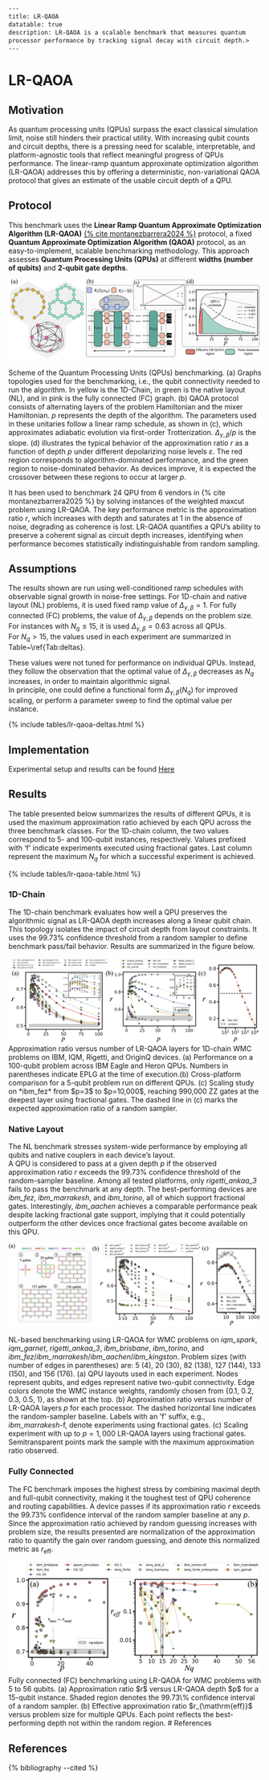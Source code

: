 ```
---  
title: LR-QAOA
datatable: true
description: LR-QAOA is a scalable benchmark that measures quantum processor performance by tracking signal decay with circuit depth.>
---
```

# LR-QAOA

## Motivation

As quantum processing units (QPUs) surpass the exact classical simulation limit, noise still hinders their practical utility. With increasing qubit counts and circuit depths, there is a pressing need for scalable, interpretable, and platform-agnostic tools that reflect meaningful progress of QPUs performance. The linear-ramp quantum approximate optimization algorithm (LR-QAOA) addresses this by offering a deterministic, non-variational QAOA protocol that gives an estimate of the usable circuit depth of a QPU. 

## Protocol

This benchmark uses the **Linear Ramp Quantum Approximate Optimization Algorithm (LR-QAOA)** [{% cite montanezbarrera2024 %}](https://arxiv.org/abs/2405.09169) protocol, a fixed **Quantum Approximate Optimization Algorithm (QAOA)** protocol, as an easy-to-implement, scalable benchmarking methodology. This approach assesses **Quantum Processing Units (QPUs)** at different **widths (number of qubits)** and **2-qubit gate depths**. 

<div class="center">
  <img src="/img/application-level-benchmark/LR-QAOA.png" class="img-medium" alt="Scheme of the Quantum Processing Units (QPUs) benchmarking."/> 
</div>

Scheme of the Quantum Processing Units (QPUs) benchmarking. (a) Graphs topologies used for the benchmarking, i.e., the qubit connectivity needed to run the algorithm. In yellow is the 1D-Chain, in green is the native layout (NL), and in pink is the fully connected (FC) graph. (b) QAOA protocol consists of alternating layers of the problem Hamiltonian and the mixer Hamiltonian. $p$ represents the depth of the algorithm.
The parameters used in these unitaries follow a linear ramp schedule, as shown in (c), which approximates adiabatic evolution via first-order Trotterization. $\Delta_{\gamma, \beta}/p$ is the slope. (d) illustrates the typical behavior of the approximation ratio $r$ as a function of depth $p$ under different depolarizing noise levels $\varepsilon$.
The red region corresponds to algorithm-dominated performance, and the green region to noise-dominated behavior.
As devices improve, it is expected the crossover between these regions to occur at larger $p$.

It has been used to benchmark 24 QPU from 6 vendors in {% cite montanezbarrera2025 %} by solving instances of the weighted maxcut problem using LR-QAOA. The key performance metric is the approximation ratio $r$, which increases with depth and saturates at 1 in the absence of noise, degrading as coherence is lost. LR-QAOA quantifies a QPU’s ability to preserve a coherent signal as circuit depth increases, identifying when performance becomes statistically indistinguishable from random sampling.  


## Assumptions 

The results shown are run using well-conditioned ramp schedules with observable signal growth in noise-free settings. For 1D-chain and native layout (NL) problems, it is used fixed ramp value of $\Delta_{\gamma,\beta} = 1$. For fully connected (FC) problems, the value of $\Delta_{\gamma,\beta}$ depends on the problem size. For instances with $N_q \le 15$, it is used $\Delta_{\gamma,\beta} = 0.63$ across all QPUs.  
For $N_q > 15$, the values used in each experiment are summarized in Table~\ref{Tab:deltas}.

These values were not tuned for performance on individual QPUs. Instead, they follow the observation that the optimal value of $\Delta_{\gamma,\beta}$ decreases as $N_q$ increases, in order to maintain algorithmic signal.  
In principle, one could define a functional form $\Delta_{\gamma,\beta}(N_q)$ for improved scaling, or perform a parameter sweep to find the optimal value per instance.  

{% include tables/lr-qaoa-deltas.html %}  
<script type="text/javascript"> 
    $(document).ready(function() {
      $('.delta-table').DataTable(
        {
          "pageLength": 10,
          "drawCallback": function(settings){
           MathJax.Hub.Queue(["Typeset", MathJax.Hub]);ss
          }  
        }  
      );  
    });  
</script>


## Implementation

Experimental setup and results can be found [Here](https://github.com/alejomonbar/LR-QAOA-QPU-Benchmarking)

## Results

The table presented below summarizes the results of different QPUs, it is used the maximum approximation ratio achieved by each QPU across the three benchmark classes. For the 1D-chain column, the two values correspond to 5- and 100-qubit instances, respectively. Values prefixed with ‘f’ indicate experiments executed using fractional gates. Last column represent the maximum $N_q$ for which a successful experiment is achieved. 

{% include tables/lr-qaoa-table.html %}  

<script type="text/javascript"> 
    $(document).ready(function() {
      $('.lr-qaoa-table').DataTable(
        {
          "pageLength": 10,
          "drawCallback": function(settings){
           MathJax.Hub.Queue(["Typeset", MathJax.Hub]);ss
          }  
        }  
      );  
    });  
</script>

### 1D-Chain

The 1D-chain benchmark evaluates how well a QPU preserves the algorithmic signal as LR-QAOA depth increases along a linear qubit chain. This topology isolates the impact of circuit depth from layout constraints. It uses the 99.73\% confidence threshold from a random sampler to define benchmark pass/fail behavior. Results are summarized in the figure below. 

<div class="center">
  <img src="/img/application-level-benchmark/LR-QAOA-1D.png" class="img-medium" alt="Approximation ratio versus number of LR-QAOA layers for 1D-chain WMC problems on IBM, IQM, Rigetti, and OriginQ devices."/> 
</div>
Approximation ratio versus number of LR-QAOA layers for 1D-chain WMC problems on IBM, IQM, Rigetti, and OriginQ devices.
(a) Performance on a 100-qubit problem across IBM Eagle and Heron QPUs. Numbers in parentheses indicate EPLG at the time of execution.(b) Cross-platform comparison for a 5-qubit problem run on different QPUs.
(c) Scaling study on *ibm_fez* from $p=3$ to $p=10,000$, reaching 990,000 ZZ gates at the deepest layer using fractional gates. The dashed line in (c) marks the expected approximation ratio of a random sampler.

### Native Layout

The NL benchmark stresses system-wide performance by employing all qubits and native couplers in each device’s layout.  
A QPU is considered to pass at a given depth $p$ if the observed approximation ratio $r$ exceeds the 99.73\% confidence threshold of the random-sampler baseline. Among all tested platforms, only *rigetti_ankaa_3* fails to pass the benchmark at any depth. The best-performing devices are *ibm_fez*, *ibm_marrakesh*, and *ibm_torino*, all of which support fractional gates. Interestingly, *ibm_aachen* achieves a comparable performance peak despite lacking fractional gate support, implying that it could potentially outperform the other devices once fractional gates become available on this QPU. 

<div class="center">
  <img src="/img/application-level-benchmark/LR-QAOA-NL.png" class="img-medium" alt="NL-based benchmarking using LR-QAOA for WMC problems on different QPUs from 5 to 156 qubits."/> 
</div>


NL-based benchmarking using LR-QAOA for WMC problems on *iqm_spark*, *iqm_garnet*, *rigetti_ankaa_3*, *ibm_brisbane*, *ibm_torino*, and *ibm_fez*/*ibm_marrakesh*/*ibm_aachen*/*ibm_kingston*. 
Problem sizes (with number of edges in parentheses) are: 5 (4), 20 (30), 82 (138), 127 (144), 133 (150), and 156 (176).
(a) QPU layouts used in each experiment. 
Nodes represent qubits, and edges represent native two-qubit connectivity. 
Edge colors denote the WMC instance weights, randomly chosen from \{0.1, 0.2, 0.3, 0.5, 1\}, as shown at the top.
(b) Approximation ratio versus number of LR-QAOA layers $p$ for each processor.
The dashed horizontal line indicates the random-sampler baseline.
Labels with an 'f' suffix, e.g., *ibm_marrakesh*-f, denote experiments using fractional gates.
(c) Scaling experiment with up to $p = 1,000$ LR-QAOA layers using fractional gates.
Semitransparent points mark the sample with the maximum approximation ratio observed.

### Fully Connected
The FC benchmark imposes the highest stress by combining maximal depth and full-qubit connectivity, making it the toughest test of QPU coherence and routing capabilities.  A device passes if its approximation ratio $r$ exceeds the 99.73\% confidence interval of the random sampler baseline at any $p$. Since the approximation ratio achieved by random guessing increases with problem size, the results presented are normalization of the approximation ratio to quantify the gain over random guessing, and denote this normalized metric as $r_{\text{eff}}$.

<div class="center">
  <img src="/img/application-level-benchmark/LR-QAOA-FC.png" class="img-medium" alt="Fully connected (FC) benchmarking using LR-QAOA for WMC problems with 5 to 56 qubits."/> 
</div>
Fully connected (FC) benchmarking using LR-QAOA for WMC problems with 5 to 56 qubits. 
(a) Approximation ratio $r$ versus LR-QAOA depth $p$ for a 15-qubit instance. 
Shaded region denotes the 99.73\% confidence interval of a random sampler. 
(b) Effective approximation ratio $r_{\mathrm{eff}}$ versus problem size for multiple QPUs. 
Each point reflects the best-performing depth not within the random region.
# References

## References
{% bibliography --cited %}
